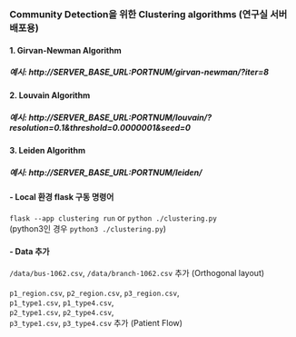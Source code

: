 ### Community Detection을 위한 Clustering algorithms (연구실 서버 배포용)
#### 1. Girvan-Newman Algorithm
##### 예시: http://SERVER_BASE_URL:PORTNUM/girvan-newman/?iter=8
#### 2. Louvain Algorithm
##### 예시: http://SERVER_BASE_URL:PORTNUM/louvain/?resolution=0.1&threshold=0.0000001&seed=0
#### 3. Leiden Algorithm
##### 예시: http://SERVER_BASE_URL:PORTNUM/leiden/

#### - Local 환경 flask 구동 명령어
`flask --app clustering run` or `python ./clustering.py` <br/>
(python3인 경우 `python3 ./clustering.py`)

#### - Data 추가
`/data/bus-1062.csv`, `/data/branch-1062.csv` 추가 (Orthogonal layout) <br/><br/>
`p1_region.csv`, `p2_region.csv`, `p3_region.csv`, <br/>
`p1_type1.csv`, `p1_type4.csv`, <br/>
`p2_type1.csv`, `p2_type4.csv`, <br/>
`p3_type1.csv`, `p3_type4.csv` 추가 (Patient Flow)

